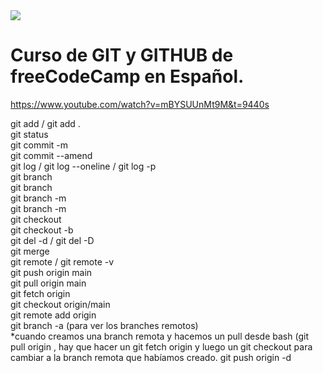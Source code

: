 <image src="banner-fcc.jpg">

# Curso de GIT y GITHUB de freeCodeCamp en Español.

https://www.youtube.com/watch?v=mBYSUUnMt9M&t=9440s

git add <file name> / git add . <br>
git status <br>
git commit -m <commit message> <br>
git commit --amend <br>
git log / git log --oneline / git log -p <br>
git branch <branch name> <br>
git branch <br>
git branch -m <new branch name> <br>
git branch -m <branch name to update> <new branch name> <br>
git checkout <branch name> <br>
git checkout -b <branch name> <br>
git del -d <branch name> / git del -D <branch name> <br>
git merge <branch name> <br>
git remote / git remote -v <br>
git push origin main <br>
git pull origin main <br>
git fetch origin <br>
git checkout origin/main <br>
git remote add origin <url> <br>
git branch -a (para ver los branches remotos) <br>
*cuando creamos una branch remota y hacemos un pull desde bash (git pull origin <new branch name>, hay que hacer un git fetch origin y luego un git checkout <branch name> para cambiar a la branch remota que habíamos creado.
git push origin -d <remote branch name to delete>

